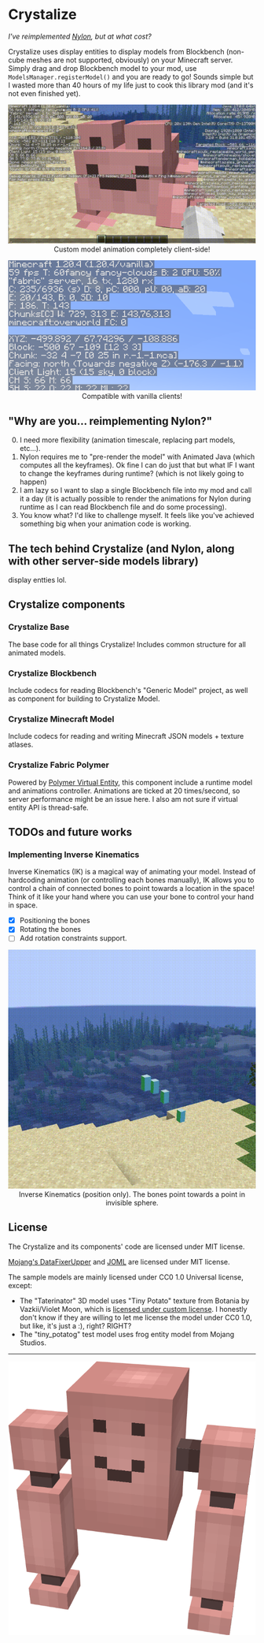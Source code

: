 # Crystalize
_I've reimplemented [Nylon](https://modrinth.com/mod/nylon), but at what cost?_

Crystalize uses display entities to display models from Blockbench (non-cube meshes are not supported, obviously) on your Minecraft server. Simply drag and drop Blockbench model to your mod, use `ModelsManager.registerModel()` and you are ready to go! Sounds simple but I wasted more than 40 hours of my life just to cook this library mod (and it's not even finished yet).

<p align="center">
<img src="./docs/froggo.gif">
<br>
Custom model animation completely client-side!
</p>

<p align="center">
<img src="./docs/vanillaclient.png">
<br>
Compatible with vanilla clients!
</p>

## "Why are you... reimplementing Nylon?"
0. I need more flexibility (animation timescale, replacing part models, etc...).
0. Nylon requires me to "pre-render the model" with Animated Java (which computes all the keyframes). Ok fine I can do just that but what IF I want to change the keyframes during runtime? (which is not likely going to happen)
0. I am lazy so I want to slap a single Blockbench file into my mod and call it a day (it is actually possible to render the animations for Nylon during runtime as I can read Blockbench file and do some processing).
0. You know what? I'd like to challenge myself. It feels like you've achieved something big when your animation code is working.

## The tech behind Crystalize (and Nylon, along with other server-side models library)
display entties lol.

## Crystalize components
### Crystalize Base
The base code for all things Crystalize! Includes common structure for all animated models.

### Crystalize Blockbench
Include codecs for reading Blockbench's "Generic Model" project, as well as component for building to Crystalize Model.

### Crystalize Minecraft Model
Include codecs for reading and writing Minecraft JSON models + texture atlases.

### Crystalize Fabric Polymer
Powered by [Polymer Virtual Entity](https://polymer.pb4.eu/latest/polymer-virtual-entity/basics/), this component include a runtime model and animations controller. Animations are ticked at 20 times/second, so server performance might be an issue here. I also am not sure if virtual entity API is thread-safe.

## TODOs and future works
### Implementing Inverse Kinematics
Inverse Kinematics (IK) is a magical way of animating your model. Instead of hardcoding animation (or controlling each bones manually), IK allows you to control a chain of connected bones to point towards a location in the space! Think of it like your hand where you can use your bone to control your hand in space.

- [x] Positioning the bones
- [x] Rotating the bones
- [ ] Add rotation constraints support.

<p align="center">
<img src="./docs/ik.gif">
<br>
Inverse Kinematics (position only). The bones point towards a point in invisible sphere.
</p>

## License
The Crystalize and its components' code are licensed under MIT license.

[Mojang's DataFixerUpper](https://github.com/Mojang/DataFixerUpper) and [JOML](https://github.com/JOML-CI/JOML) are licensed under MIT license.

The sample models are mainly licensed under CC0 1.0 Universal license, except:
- The "Taterinator" 3D model uses "Tiny Potato" texture from Botania by Vazkii/Violet Moon, which is [licensed under custom license](https://github.com/VazkiiMods/Botania/blob/1.20.x/LICENSE.txt). I honestly don't know if they are willing to let me license the model under CC0 1.0, but like, it's just a :), right? RIGHT?
- The "tiny_potatog" test model uses frog entity model from Mojang Studios.

---
<img src="./docs/Taterinator.png">